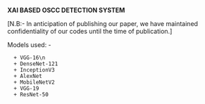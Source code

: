 **XAI BASED OSCC DETECTION SYSTEM**

[N.B:- In anticipation of publishing our paper, we have maintained confidentiality of our codes until the time of publication.]

Models used: - 

      + VGG-16\n
      + DenseNet-121
      + InceptionV3
      + AlexNet
      + MobileNetV2
      + VGG-19
      + ResNet-50
